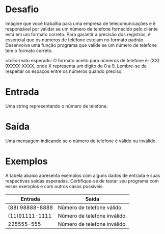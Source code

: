 
# Desafio
Imagine que você trabalha para uma empresa de telecomunicações e é responsável por validar se um número de telefone fornecido pelo cliente está em um formato correto. 
Para garantir a precisão dos registros, é essencial que os números de telefone estejam no formato padrão. 
Desenvolva uma função programa que valide se um número de telefone tem o formato correto.

<b:Formato esperado:</b>
O formato aceito para números de telefone é: (XX) 9XXXX-XXXX, onde X representa um dígito de 0 a 9. Lembre-se de respeitar os espaços entre os números quando preciso.

# Entrada
Uma string representando o número de telefone.

# Saída
Uma mensagem indicando se o número de telefone é válido ou inválido.

# Exemplos
A tabela abaixo apresenta exemplos com alguns dados de entrada e suas respectivas saídas esperadas. 
Certifique-se de testar seu programa com esses exemplos e com outros casos possíveis.

| Entrada	| Saída |
| - | - |
| (88) 98888-8888	| Número de telefone válido. |
| (11)91111-1111	| Número de telefone inválido. |
| 225555-555	| Número de telefone inválido. |
